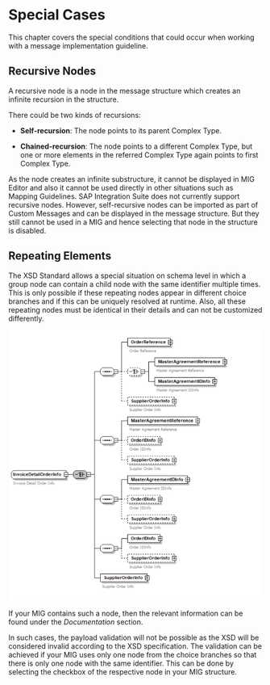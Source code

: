 <!-- loio9b595f2cda064e149eba034b94e5bf4a -->

# Special Cases

This chapter covers the special conditions that could occur when working with a message implementation guideline.



<a name="loio9b595f2cda064e149eba034b94e5bf4a__section_ufs_3mr_1qb"/>

## Recursive Nodes

A recursive node is a node in the message structure which creates an infinite recursion in the structure.

There could be two kinds of recursions:

-   **Self-recursion**: The node points to its parent Complex Type.

-   **Chained-recursion**: The node points to a different Complex Type, but one or more elements in the referred Complex Type again points to first Complex Type.

As the node creates an infinite substructure, it cannot be displayed in MIG Editor and also it cannot be used directly in other situations such as Mapping Guidelines. SAP Integration Suite does not currently support recursive nodes. However, self-recursive nodes can be imported as part of Custom Messages and can be displayed in the message structure. But they still cannot be used in a MIG and hence selecting that node in the structure is disabled.



<a name="loio9b595f2cda064e149eba034b94e5bf4a__section_ncj_5y5_nsb"/>

## Repeating Elements

The XSD Standard allows a special situation on schema level in which a group node can contain a child node with the same identifier multiple times. This is only possible if these repeating nodes appear in different choice branches and if this can be uniquely resolved at runtime. Also, all these repeating nodes must be identical in their details and can not be customized differently.

![](images/Repeating_Elements_2201_22f98d1.png)

If your MIG contains such a node, then the relevant information can be found under the *Documentation* section.

In such cases, the payload validation will not be possible as the XSD will be considered invalid according to the XSD specification. The validation can be achieved if your MIG uses only one node from the choice branches so that there is only one node with the same identifier. This can be done by selecting the checkbox of the respective node in your MIG structure.

